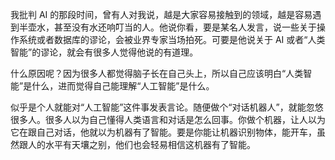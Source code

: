 我批判 AI 的那段时间，曾有人对我说，越是大家容易接触到的领域，越是容易遇到半壶水，甚至没有水还响叮当的人。他说你看，要是某名人发言，说一些关于操作系统或者数据库的谬论，会被业界专家当场拍死。可要是他说关于 AI 或者“人类智能”的谬论，就会有很多人觉得他说的有道理。

什么原因呢？因为很多人都觉得脑子长在自己头上，所以自己应该明白“人类智能”是什么，进而觉得自己能理解“人工智能”是什么。

似乎是个人就能对“人工智能”这件事发表言论。随便做个“对话机器人”，就能忽悠很多人。很多人以为自己懂得人类语言和对话是怎么回事。你做个机器，让人以为它在跟自己对话，他就以为机器有了智能。要是你能让机器识别物体，能开车，虽然跟人的水平有天壤之别，他们也会轻易相信这机器有了智能。
